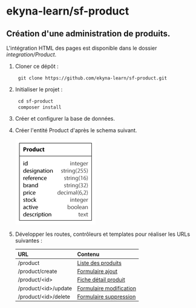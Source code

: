 # ekyna-learn/sf-product

## Création d'une administration de produits.

L'intégration HTML des pages est disponible dans le dossier _integration/Product_.

1. Cloner ce dépôt :

        git clone https://github.com/ekyna-learn/sf-product.git
    
2. Initialiser le projet :

        cd sf-product
        composer install

3. Créer et configurer la base de données.

4. Créer l'entité Product d'après le schema suivant.

    ![Product schema](integration/schema.gif)

5. Développer les routes, contrôleurs et templates pour réaliser les URLs suivantes :

    URL | Contenu
    ----- | ----
    /product | [Liste des produits](integration/Product/index.html)
    /product/create | [Formulaire ajout](integration/Product/new.html)
    /product/&lt;id&gt; | [Fiche détail produit](integration/Product/show.html)
    /product/&lt;id&gt;/update | [Formulaire modification](integration/Product/edit.html)
    /product/&lt;id&gt;/delete | [Formulaire suppression](integration/Product/delete.html)
